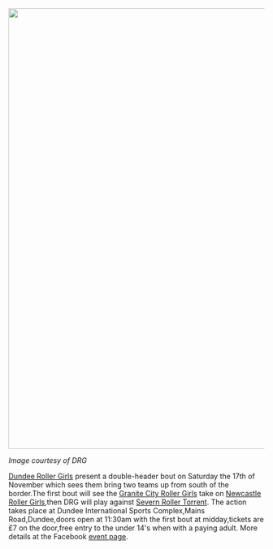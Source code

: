 <html><body><a href="http://scottishrollerderbyblog.com/2012/11/drg-double.jpg"><img src="http://scottishrollerderbyblog.com/2012/11/drg-double.jpg" alt="" title="drg double" width="614" height="868" class="aligncenter size-full wp-image-1848"></a>

<em>Image courtesy of DRG</em>

<a href="http://dundeerollergirls.com/">Dundee Roller Girls</a> present a double-header bout on Saturday the 17th of November which sees them bring two teams up from south of the border.The first bout will see the <a href="http://www.granitecityrollergirls.org/">Granite City Roller Girls</a> take on <a href="http://www.newcastlerollergirls.co.uk/">Newcastle Roller Girls</a>,then DRG will play against <a href="http://www.severnrollertorrent.com/">Severn Roller Torrent</a>.
The action takes place at Dundee International Sports Complex,Mains Road,Dundee,doors open at 11:30am with the first bout at midday,tickets are £7 on the door,free entry to the under 14's when with a paying adult.
More details at the Facebook <a href="http://www.facebook.com/events/193486027453798/">event page</a>.</body></html>
